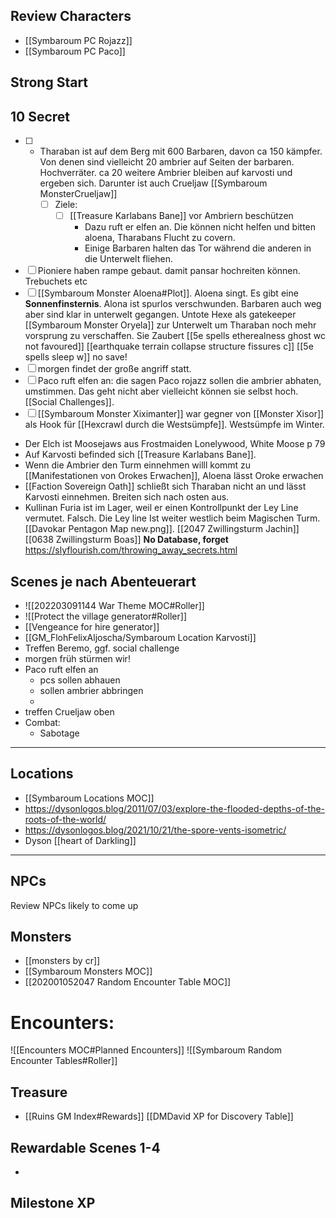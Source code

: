 ## Review Characters
- [[Symbaroum PC Rojazz]]
- [[Symbaroum PC Paco]]
## Strong Start
## 10 Secret
- [ ] - Tharaban ist auf dem Berg mit 600 Barbaren, davon ca 150 kämpfer. Von denen sind vielleicht  20 ambrier auf Seiten der barbaren. Hochverräter. ca 20 weitere Ambrier bleiben auf karvosti und ergeben sich. Darunter ist auch Crueljaw [[Symbaroum MonsterCrueljaw]]
	- [ ] Ziele:
		- [ ] [[Treasure Karlabans Bane]] vor Ambriern beschützen
			-  Dazu ruft er elfen an. Die können nicht helfen und bitten aloena, Tharabans Flucht zu covern.
			- Einige Barbaren halten das Tor während die anderen in die Unterwelt fliehen.
- [ ] Pioniere haben rampe gebaut. damit pansar hochreiten können. Trebuchets etc
- [ ] [[Symbaroum Monster Aloena#Plot]]. Aloena singt. Es gibt eine **Sonnenfinsternis**. Alona ist spurlos verschwunden. Barbaren auch weg aber sind klar in unterwelt gegangen. Untote Hexe als gatekeeper [[Symbaroum Monster Oryela]] zur Unterwelt um Tharaban noch mehr vorsprung zu verschaffen. Sie Zaubert [[5e spells etherealness ghost wc not favoured]] [[earthquake terrain collapse structure fissures c]] [[5e spells sleep w]] no save!
- [ ] morgen findet der große angriff statt.
- [ ] Paco ruft elfen an: die sagen Paco rojazz sollen die ambrier abhaten, umstimmen. Das geht nicht aber vielleicht können sie selbst hoch. [[Social Challenges]].
-  [ ] [[Symbaroum Monster Xiximanter]] war gegner von [[Monster Xisor]] als Hook für [[Hexcrawl durch die Westsümpfe]]. Westsümpfe im Winter.
- Der Elch ist Moosejaws aus Frostmaiden Lonelywood, White Moose p 79
- Auf Karvosti befinded sich [[Treasure Karlabans Bane]]. 
- Wenn die Ambrier den Turm einnehmen willl kommt zu [[Manifestationen von Orokes Erwachen]], Aloena lässt Oroke erwachen
- [[Faction Sovereign Oath]] schließt sich Tharaban nicht an und lässt Karvosti einnehmen. Breiten sich nach osten aus.
- Kullinan Furia ist im Lager, weil er einen Kontrollpunkt der Ley Line vermutet. Falsch. Die Ley line Ist weiter westlich beim Magischen Turm. [[Davokar Pentagon Map new.png]]. [[2047 Zwillingsturm Jachin]][[0638 Zwillingsturm Boas]]
 **No Database, forget**
 https://slyflourish.com/throwing_away_secrets.html
## Scenes je nach Abenteuerart
- ![[202203091144 War Theme MOC#Roller]]
- ![[Protect the village generator#Roller]]
- [[Vengeance for hire generator]]
- [[GM_FlohFelixAljoscha/Symbaroum Location Karvosti]]
- Treffen Beremo, ggf. social challenge
- morgen früh stürmen wir!
- Paco ruft elfen an
	- pcs sollen abhauen
	- sollen ambrier abbringen
	- 
- treffen Crueljaw oben
- Combat:
	- Sabotage

---

##  Locations 
- [[Symbaroum Locations MOC]]
- https://dysonlogos.blog/2011/07/03/explore-the-flooded-depths-of-the-roots-of-the-world/
- https://dysonlogos.blog/2021/10/21/the-spore-vents-isometric/
- Dyson [[heart of Darkling]]
---
## NPCs
Review NPCs likely to come up

## Monsters
- [[monsters by cr]]
- [[Symbaroum Monsters MOC]]
-  [[202001052047 Random Encounter Table MOC]]
# Encounters:
![[Encounters MOC#Planned Encounters]]
![[Symbaroum Random Encounter Tables#Roller]]

## Treasure
- [[Ruins GM Index#Rewards]]
[[DMDavid XP for Discovery Table]]
## Rewardable Scenes 1-4
- 
## Milestone XP